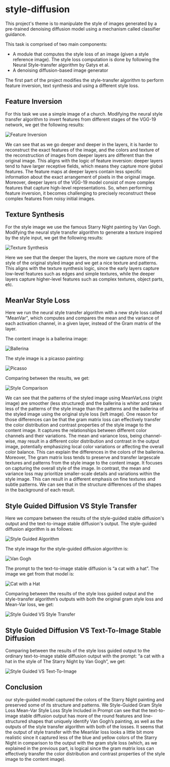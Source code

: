 # style-diffusion
This project's theme is to manipulate the style of images generated by a pre-trained denoising
diffusion model using a mechanism called classifier guidance.

This task is comprised of two main components:
* A module that computes the style loss of an image (given a style reference image). 
  The style loss computation is done by following the Neural Style-transfer algorithm by Gatys et al.
* A denoising diffusion-based image generator

The first part of the project modifies the style-transfer algorithm to perform feature inversion, text synthesis and using a different style loss.

## Feature Inversion
For this task we use a simple image of a church.
Modifying the neural style transfer algorithm to invert features from different stages of the
VGG-19 network, we get the following results:

![Feature Inversion](images/feature_inversion.jpg)

We can see that as we go deeper and deeper in the layers, it is
harder to reconstruct the exact features of the image, and the colors
and texture of the reconstruction of images from deeper layers are
different than the original image. This aligns with the logic of feature
inversion: deeper layers tend to have larger receptive fields, which
means they capture more global features. The feature maps at
deeper layers contain less specific information about the exact
arrangement of pixels in the original image. Moreover, deeper layers
of the VGG-19 model consist of more complex features that capture
high-level representations. So, when performing feature inversion, it
becomes challenging to precisely reconstruct these complex
features from noisy initial images.

## Texture Synthesis
For the style image we use the famous Starry Night painting by Van Gogh.
Modifying the neural style transfer algorithm to generate a texture inspired by the style
input, we get the following results:

![Texture Synthesis](images/style_synthesis.jpg)

Here we see that the deeper the layers, the more we capture more of
the style of the original styled image and we get a nice texture and
patterns. This aligns with the texture synthesis logic, since the early
layers capture low-level features such as edges and simple textures,
while the deeper layers capture higher-level features such as
complex textures, object parts, etc.

## MeanVar Style Loss
Here we run the neural style transfer algorithm with a new style loss called "MeanVar", 
which computes and compares the mean and the variance of each activation channel, in a given layer,
instead of the Gram matrix of the layer.

The content image is a ballerina image:

![Ballerina](images/dancing.jpg)

The style image is a picasso painting:

![Picasso](images/picasso.jpg)

Comparing between the results, we get:

![Style Comparison](images/mean_var_comparison.png)

We can see that the patterns of the styled image using MeanVarLoss
(right image) are smoother (less structured) and the ballerina is
whiter and takes less of the patterns of the style image than the
patterns and the ballerina of the styled image using the original style
loss (left image).
One reason for those differences can be that the gram matrix loss
can effectively transfer the color distribution and contrast properties
of the style image to the content image. It captures the relationships
between different color channels and their variations. The mean and
variance loss, being channel-wise, may result in a different color
distribution and contrast in the output image, potentially
emphasizing local color variations or affecting the overall color
balance. This can explain the differences in the colors of the ballerina.
Moreover, The gram matrix loss tends to preserve and transfer largescale textures and patterns from the style image to the content
image. It focuses on capturing the overall style of the image. In
contrast, the mean and variance loss may prioritize smaller-scale
details and variations within the style image. This can result in a
different emphasis on fine textures and subtle patterns. We can see
that in the structure differences of the shapes in the background of
each result.

## Style Guided Diffusion VS Style Transfer
Here we compare between the results of the style-guided stable diffusion's 
output and the text-to-image stable diffusion's output. 
The style-guided diffusion algorithm is as follows:

![Style Guided Algorithm](images/style_guided_algorithm.png)

The style image for the style-guided diffusion algorithm is:

![Van Gogh](images/van_gogh.jpg)

The prompt to the text-to-image stable diffusion is “a cat with a hat”.
The image we get from that model is:

![Cat with a Hat](images/cat_with_a_hat.png)

Comparing between the results of the style loss guided output and the
style-transfer algorithm’s outputs with both the original gram style loss
and Mean-Var loss, we get:

![Style Guided VS Style Transfer](images/style_guided_comparison.png)

## Style Guided Diffusion VS Text-To-Image Stable Diffusion
Comparing between the results of the style loss guided output to the
ordinary text-to-image stable diffusion output with the prompt: “a cat
with a hat in the style of The Starry Night by Van Gogh”, we get:

![Style Guided VS Text-To-Image](images/style_guided_vs_prompt_comparison.png)

## Conclusion
our style-guided model captured the colors of the Starry
Night painting and preserved some of its structure and patterns. We
Style-Guided Gram Style
Loss
Mean-Var Style
Loss
Style Included in
Prompt
can see that the text-to-image stable diffusion output has more of the
round features and line-structured shapes that uniquely identify Van
Gogh’s painting, as well as the outputs of the style transfer algorithm
with both of the losses. It seems that the output of style transfer with
the MeanVar loss looks a little bit more realistic since it captured less of
the blue and yellow colors of the Starry Night in comparison to the
output with the gram style loss (which, as we explained in the previous
part, is logical since the gram matrix loss can effectively transfer the
color distribution and contrast properties of the style image to the
content image).
